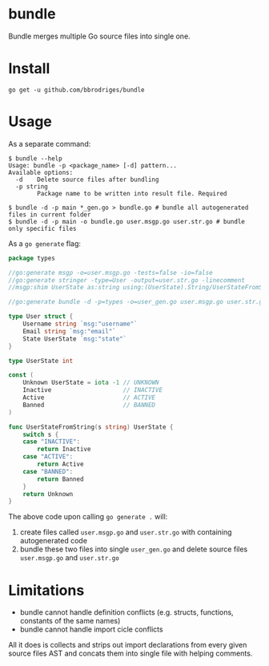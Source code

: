 # bundle
Bundle merges multiple Go source files into single one.

# Install

```
go get -u github.com/bbrodriges/bundle
```

# Usage

As a separate command:

```
$ bundle --help
Usage: bundle -p <package_name> [-d] pattern...
Available options:
  -d	Delete source files after bundling
  -p string
    	Package name to be written into result file. Required

$ bundle -d -p main *_gen.go > bundle.go # bundle all autogenerated files in current folder
$ bundle -d -p main -o bundle.go user.msgp.go user.str.go # bundle only specific files
```

As a `go generate` flag:

```go
package types

//go:generate msgp -o=user.msgp.go -tests=false -io=false
//go:generate stringer -type=User -output=user.str.go -linecomment
//msgp:shim UserState as:string using:(UserState).String/UserStateFromString

//go:generate bundle -d -p=types -o=user_gen.go user.msgp.go user.str.go

type User struct {
    Username string `msg:"username"`
    Email string `msg:"email"`
    State UserState `msg:"state"`
}

type UserState int

const (
    Unknown UserState = iota -1 // UNKNOWN
    Inactive                    // INACTIVE
    Active                      // ACTIVE
    Banned                      // BANNED
)

func UserStateFromString(s string) UserState {
    switch s {
    case "INACTIVE":
        return Inactive
    case "ACTIVE":
        return Active
    case "BANNED":
        return Banned
    }
    return Unknown
}
```

The above code upon calling `go generate .` will:
1. create files called `user.msgp.go` and `user.str.go` with containing autogenerated code
2. bundle these two files into single `user_gen.go` and delete source files `user.msgp.go` and `user.str.go`

# Limitations

* bundle cannot handle definition conflicts (e.g. structs, functions, constants of the same names)
* bundle cannot handle import cicle conflicts

All it does is collects and strips out import declarations from every given source files AST and concats them into single file with helping comments.
